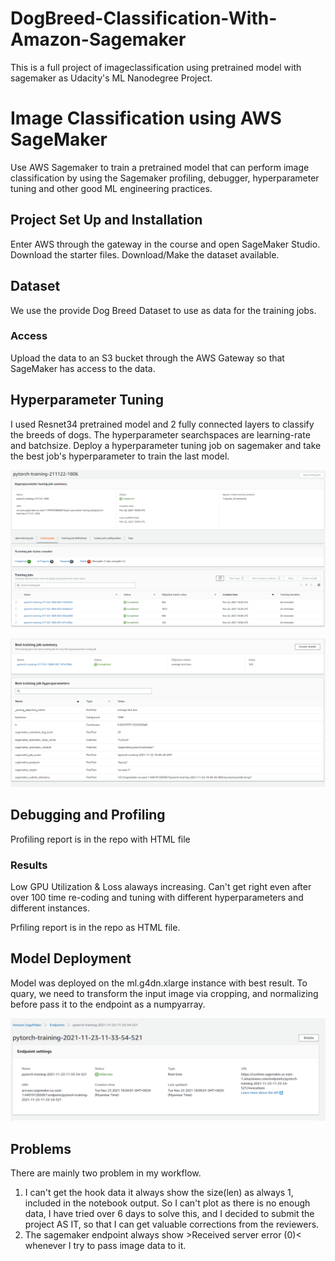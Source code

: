 # DogBreed-Classification-With-Amazon-Sagemaker
This is a full project of imageclassification using pretrained model with sagemaker as Udacity's ML Nanodegree Project.

# Image Classification using AWS SageMaker

Use AWS Sagemaker to train a pretrained model that can perform image classification by using the Sagemaker profiling, debugger, hyperparameter tuning and other good ML engineering practices.
## Project Set Up and Installation
Enter AWS through the gateway in the course and open SageMaker Studio. 
Download the starter files.
Download/Make the dataset available. 

## Dataset
We use the provide Dog Breed Dataset to use as data for the training jobs.

### Access
Upload the data to an S3 bucket through the AWS Gateway so that SageMaker has access to the data. 

## Hyperparameter Tuning
I used Resnet34 pretrained model and 2 fully connected layers to classify the breeds of dogs.
The hyperparameter searchspaces are learning-rate and batchsize.
Deploy a hyperparameter tuning job on sagemaker and take the best job's hyperparameter to train the last model.

![hyperparameter tuning job](https://github.com/htinaunglu/DogBreed-Classification-With-Amazon-Sagemaker/blob/main/images/hpo-job.png)

![best job's hyperparameters](https://github.com/htinaunglu/DogBreed-Classification-With-Amazon-Sagemaker/blob/main/images/best-training-job.png)


## Debugging and Profiling
Profiling report is in the repo with HTML file

### Results
Low GPU Utilization & Loss alaways increasing. Can't get right even after over 100 time re-coding and tuning with different hyperparameters and different instances.

Prfiling report is in the repo as HTML file.


## Model Deployment
Model was deployed on the ml.g4dn.xlarge instance with best result. To quary, we need to transform the input image via cropping, and normalizing before pass it to the endpoint as a numpyarray.

![deployed endpoint](https://github.com/htinaunglu/DogBreed-Classification-With-Amazon-Sagemaker/blob/main/images/active-endpoint.png)

## Problems
There are mainly two problem in my workflow.
1. I can't get the hook data it always show the size(len) as always 1, included in the notebook output. So I can't plot as there is no enough data, I have tried over 6 days to solve this, and I decided to submit the project AS IT, so that I can get valuable corrections from the reviewers.
2. The sagemaker endpoint always show >Received server error (0)< whenever I try to pass image data to it.
